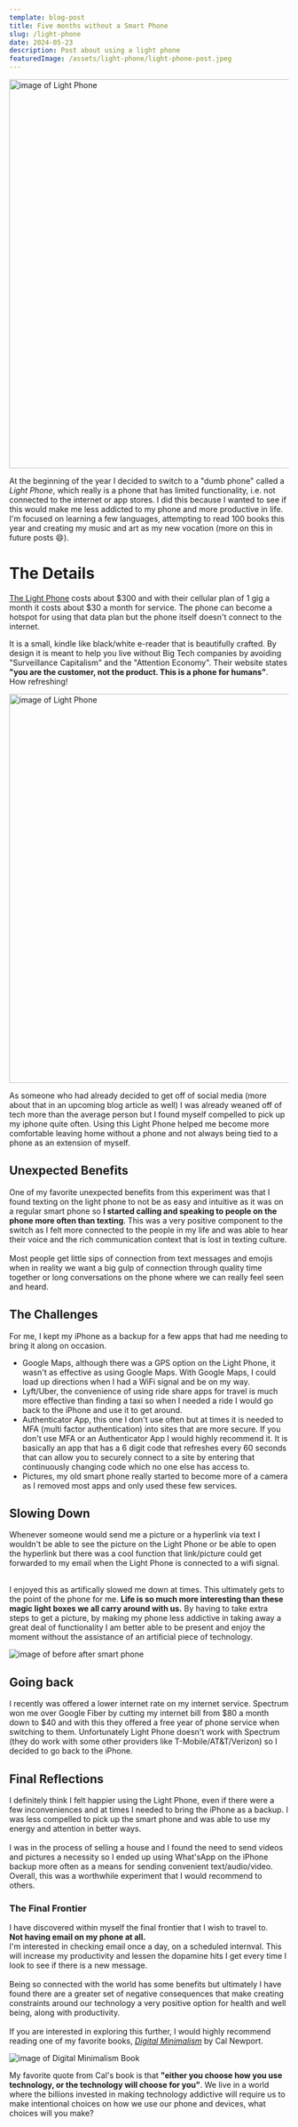 ```yaml
---
template: blog-post
title: Five months without a Smart Phone
slug: /light-phone
date: 2024-05-23
description: Post about using a light phone
featuredImage: /assets/light-phone/light-phone-post.jpeg
---
```


<img src="/assets/light-phone/light-phone-post.jpeg" alt="image of Light Phone" width="700" style="display: block; margin: 0 auto;" />

At the beginning of the year I decided to switch to a "dumb phone" called a *Light Phone*, which really is a phone that has limited functionality, i.e. not connected to the internet or app stores.
I did this because I wanted to see if this would make me less addicted to my phone and more productive in life. I'm focused on learning a few languages, attempting to read 100 books this year and creating my music and art as my new vocation (more on this in future posts 😄).

# The Details

[The Light Phone](https://www.thelightphone.com/) costs about $300 and with their cellular plan of 1 gig a month it costs about $30 a month for service. The phone can become a hotspot for using that data plan but the phone itself doesn't connect to the internet.

It is a small, kindle like black/white e-reader that is beautifully crafted. By design it is meant to help you live without Big Tech companies by avoiding "Surveillance Capitalism" and the "Attention Economy". Their website states **"you are the customer, not the product. This is a phone for humans"**.<br>
How refreshing!

<img src="/assets/light-phone/light-phone-too-many-things.jpeg" alt="image of Light Phone" width="700" style="display: block; margin: 0 auto;" />

As someone who had already decided to get off of social media (more about that in an upcoming blog article as well) I was already weaned off of tech more than the average person but I found myself compelled to pick up my iphone quite often. Using this Light Phone helped me become more comfortable leaving home without a phone and not always being tied to a phone as an extension of myself.

## Unexpected Benefits

One of my favorite unexpected benefits from this experiment was that I found texting on the light phone to not be as easy and intuitive as it was on a regular smart phone so **I started calling and speaking to people on the phone more often than texting**. This was a very positive component to the switch as I felt more connected to the people in my life and was able to hear their voice and the rich communication context that is lost in texting culture.<br>
<br>
Most people get little sips of connection from text messages and emojis when in reality we want a big gulp of connection through quality time together or long conversations on the phone where we can really feel seen and heard.

## The Challenges

For me, I kept my iPhone as a backup for a few apps that had me needing to bring it along on occasion.

- Google Maps, although there was a GPS option on the Light Phone, it wasn't as effective as using Google Maps. With Google Maps, I could load up directions when I had a WiFi signal and be on my way.
- Lyft/Uber, the convenience of using ride share apps for travel is much more effective than finding a taxi so when I needed a ride I would go back to the iPhone and use it to get around.
- Authenticator App, this one I don't use often but at times it is needed to MFA (multi factor authentication) into sites that are more secure. If you don't use MFA or an Authenticator App I would highly recommend it. It is basically an app that has a 6 digit code that refreshes every 60 seconds that can allow you to securely connect to a site by entering that continuously changing code which no one else has access to.
- Pictures, my old smart phone really started to become more of a camera as I removed most apps and only used these few services.

## Slowing Down

Whenever someone would send me a picture or a hyperlink via text I wouldn't be able to see the picture on the Light Phone or be able to open the hyperlink but there was a cool function that link/picture could get forwarded to my email when the Light Phone is connected to a wifi signal.<br>
<br>

I enjoyed this as artifically slowed me down at times. This ultimately gets to the point of the phone for me. **Life is so much more interesting than these magic light boxes we all carry around with us.** By having to take extra steps to get a picture, by making my phone less addictive in taking away a great deal of functionality I am better able to be present and enjoy the moment without the assistance of an artificial piece of technology.

<img src="/assets/light-phone/light-phone-before-after.jpg" alt="image of before after smart phone" style="display: block; margin: 0 auto;" />


## Going back

I recently was offered a lower internet rate on my internet service. Spectrum won me over Google Fiber by cutting my internet bill from $80 a month down to $40 and with this they offered a free year of phone service when switching to them. Unfortunately Light Phone doesn't work with Spectrum (they do work with some other providers like T-Mobile/AT&T/Verizon) so I decided to go back to the iPhone.

## Final Reflections

I definitely think I felt happier using the Light Phone, even if there were a few inconveniences and at times I needed to bring the iPhone as a backup. I was less compelled to pick up the smart phone and was able to use my energy and attention in better ways.<br>
<br>
I was in the process of selling a house and I found the need to send videos and pictures a necessity so I ended up using What'sApp on the iPhone backup more often as a means for sending convenient text/audio/video.
<br>
Overall, this was a worthwhile experiment that I would recommend to others.

### The Final Frontier

I have discovered within myself the final frontier that I wish to travel to.<br>
**Not having email on my phone at all.**<br>
I'm interested in checking email once a day, on a scheduled internval. This will increase my productivity and lessen the dopamine hits I get every time I look to see if there is a new message.<br>
<br>
Being so connected with the world has some benefits but ultimately I have found there are a greater set of negative consequences that make creating constraints around our technology a very positive option for health and well being, along with productivity.
<br><br>
If you are interested in exploring this further, I would highly recommend reading one of my favorite books, [*Digital Minimalism*](https://calnewport.com/writing/) by Cal Newport.

<img src="/assets/light-phone/digital-minimalism.png" alt="image of Digital Minimalism Book" style="display: block; margin: 0 auto;" />

My favorite quote from Cal's book is that **"either you choose how you use technology, or the technology will choose for you"**. We live in a world where the billions invested in making technology addictive will require us to make intentional choices on how we use our phone and devices, what choices will you make?